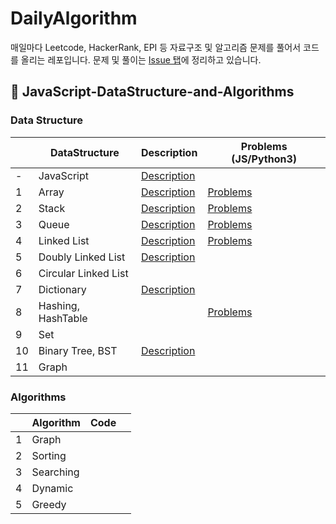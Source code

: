 # DailyAlgorithm
매일마다 Leetcode, HackerRank, EPI 등 자료구조 및 알고리즘 문제를 풀어서 코드를 올리는 레포입니다.
문제 및 풀이는 [Issue 탭](https://github.com/DeveloperCookie/DailyAlgorithm/issues?q=is%3Aopen+is%3Aissue)에 정리하고 있습니다.

## 🌟 JavaScript-DataStructure-and-Algorithms

### Data Structure
|   | DataStructure  |  Description  | Problems (JS/Python3)  |
|---|---|---|---|
| -  | JavaScript  | [Description](https://github.com/DeveloperCookie/DailyAlgorithm/tree/master/Grammar)  | 
| 1  | Array  | [Description](https://github.com/DeveloperCookie/DailyAlgorithm/tree/master/Array)  | [Problems](https://github.com/DeveloperCookie/DailyAlgorithm/issues?q=is%3Aissue+is%3Aclosed+label%3AArray) |
| 2  | Stack  | [Description](https://github.com/DeveloperCookie/DailyAlgorithm/tree/master/Stack)  | [Problems](https://github.com/DeveloperCookie/DailyAlgorithm/issues?q=is%3Aissue+is%3Aclosed+label%3AStack)  |
| 3  | Queue  | [Description](https://github.com/DeveloperCookie/DailyAlgorithm/tree/master/Queue)  | [Problems](https://github.com/DeveloperCookie/DailyAlgorithm/issues?q=is%3Aissue+is%3Aclosed+label%3AQueue)  |
| 4  | Linked List  | [Description](https://github.com/DeveloperCookie/DailyAlgorithm/blob/master/Linked%20List/README.md)  | [Problems](https://github.com/DeveloperCookie/DailyAlgorithm/issues?q=is%3Aissue+is%3Aclosed+label%3A%22Linked+List%22)  |
| 5  | Doubly Linked List  | [Description](https://github.com/DeveloperCookie/DailyAlgorithm/tree/master/Doubly%20Linked%20List)  |   |
| 6  | Circular Linked List  |   |   |
| 7  | Dictionary  | [Description](https://github.com/DeveloperCookie/DailyAlgorithm/tree/master/Dictionary)  |   |
| 8 | Hashing, HashTable  |   | [Problems](https://github.com/DeveloperCookie/DailyAlgorithm/issues?q=is%3Aissue+is%3Aclosed+label%3A%22Hash+Table%22)  |
| 9  | Set  |   |   |
| 10  | Binary Tree, BST  | [Description](https://github.com/DeveloperCookie/DailyAlgorithm/tree/master/Binary%20Tree)  |   |
| 11  | Graph  |   |   |

### Algorithms
|   | Algorithm  |  Code  |   |
|---|---|---|---|
| 1  | Graph  |   |   |
| 2  | Sorting  |   |   |
| 3  | Searching  |   |   |
| 4  | Dynamic  |   |   |
| 5  | Greedy  |   |   |
